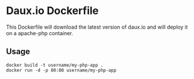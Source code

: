 # Daux.io Dockerfile

This Dockerfile will download the latest version of daux.io and will deploy it on a apache-php container.

## Usage
````
docker build -t username/my-php-app .
docker run -d -p 80:80 username/my-php-app
````
